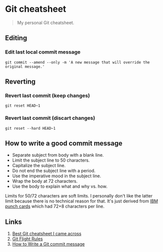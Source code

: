 # Git cheatsheet
> My personal Git cheatsheet.

## Editing

### Edit last local commit message

`git commit --amend --only -m 'A new message that will override the original message.'`

## Reverting

### Revert last commit (keep changes)

`git reset HEAD~1`

### Revert last commit (discart changes)
`git reset --hard HEAD~1`

## How to write a good commit message

* Separate subject from body with a blank line.
* Limit the subject line to 50 characters.
* Capitalize the subject line.
* Do not end the subject line with a period.
* Use the imperative mood in the subject line.
* Wrap the body at 72 characters.
* Use the body to explain what and why vs. how.

Limits for 50/72 characters are soft limits. I personally don't like the latter limit because there is no technical reason for that. It's just derived from [IBM punch cards](https://en.wikipedia.org/wiki/Punched_card) which had 72+8 characters per line.

## Links

1. [Best Git cheatsheet I came across](https://github.com/arslanbilal/git-cheat-sheet)
2. [Git Flight Rules](https://github.com/k88hudson/git-flight-rules)
3. [How to Write a Git commit message](https://chris.beams.io/posts/git-commit/)
